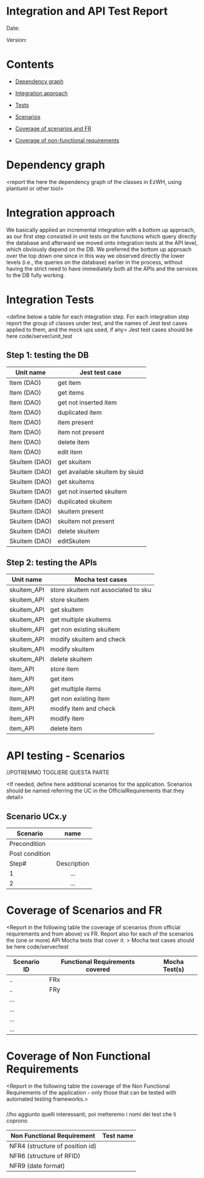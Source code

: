 # Integration and API Test Report

Date:

Version:

# Contents

- [Dependency graph](#Dependencygraph)

- [Integration approach](#integration)

- [Tests](#tests)

- [Scenarios](#scenarios)

- [Coverage of scenarios and FR](#scenario-coverage)
- [Coverage of non-functional requirements](#nfr-coverage)



# Dependency graph 

<report the here the dependency graph of the classes in EzWH, using plantuml or other tool>
     
# Integration approach

We basically applied an incremental integration with a bottom up approach, as our first step consisted in unit tests on the functions which query directly the database and afterward we moved onto integration tests at the API level, which obviously depend on the DB.
We preferred the bottom up approach over the top down one since in this way we observed directly the lower levels (i.e., the queries on the database) earlier in the process, without having the strict need to have immediately both all the APIs and the services to the DB fully working.


#  Integration Tests

   <define below a table for each integration step. For each integration step report the group of classes under test, and the names of
     Jest test cases applied to them, and the mock ups used, if any> Jest test cases should be here code/server/unit_test

## Step 1: testing the DB

| Unit name | Jest test case |
|--|--|
|Item (DAO)|get item|
|Item (DAO)|get items|
|Item (DAO)|get not inserted item|
|Item (DAO)|duplicated item|
|Item (DAO)|item present|
|Item (DAO)|item not present|
|Item (DAO)|delete item|
|Item (DAO)|edit item|
|Skuitem (DAO)|get skuitem|
|Skuitem (DAO)|get available skuitem by skuid|
|Skuitem (DAO)|get skuitems|
|Skuitem (DAO)|get not inserted skuitem|
|Skuitem (DAO)|duplicated skuitem|
|Skuitem (DAO)|skuitem present|
|Skuitem (DAO)|skuitem not present|
|Skuitem (DAO)|delete skuitem|
|Skuitem (DAO)| editSkutem|


## Step 2: testing the APIs
| Unit name  |Mocha test cases |
|--|--|
|skuitem_API|store skuitem not associated to sku|
|skuitem_API|store skuitem|
|skuitem_API|get skuitem|
|skuitem_API|get multiple skuitems|
|skuitem_API|get non existing skuitem|
|skuitem_API|modify skuitem and check|
|skuitem_API|modify skuitem|
|skuitem_API|delete skuitem|
|item_API|store item|
|item_API|get item|
|item_API|get multiple items|
|item_API|get non existing item|
|item_API|modify item and check|
|item_API|modify item|
|item_API|delete item|



# API testing - Scenarios

//POTREMMO TOGLIERE QUESTA PARTE


<If needed, define here additional scenarios for the application. Scenarios should be named
 referring the UC in the OfficialRequirements that they detail>

## Scenario UCx.y
| Scenario |  name |
| ------------- |:-------------:| 
|  Precondition     |  |
|  Post condition     |   |
| Step#        | Description  |
|  1     |  ... |  
|  2     |  ... |



# Coverage of Scenarios and FR


<Report in the following table the coverage of  scenarios (from official requirements and from above) vs FR. 
Report also for each of the scenarios the (one or more) API Mocha tests that cover it. >  Mocha test cases should be here code/server/test




| Scenario ID | Functional Requirements covered | Mocha  Test(s) | 
| ----------- | ------------------------------- | ----------- | 
|  ..         | FRx                             |             |             
|  ..         | FRy                             |             |             
| ...         |                                 |             |             
| ...         |                                 |             |             
| ...         |                                 |             |             
| ...         |                                 |             |             



# Coverage of Non Functional Requirements


<Report in the following table the coverage of the Non Functional Requirements of the application - only those that can be tested with automated testing frameworks.>


### 

//ho aggiunto quelli interessanti, poi metteremo i nomi dei test che li coprono

| Non Functional Requirement | Test name |
| -------------------------- | --------- |
| NFR4 (structure of position id) |           |
| NFR6 (structure of RFID) |           |
| NFR9 (date format) |           |

